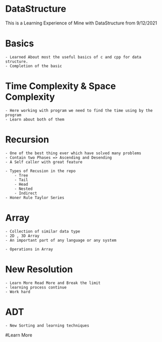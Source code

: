 # DataStructure
This is  a Learning Experience of Mine with DataStructure from 9/12/2021 

# Basics
    - Learned About most the useful basics of c and cpp for data structure.
    - Completion of the basic

# Time Complexity & Space Complexity
    - Here working with program we need to find the time using by the program
    - Learn about both of them

# Recursion
    - One of the best thing ever which have solved many problems
    - Contain two Phases => Ascending and Desending
    - A Self caller with great feature
    
    - Types of Recusion in the repo
        - Tree
        - Tail
        - Head
        - Nested
        - Indirect
    - Honer Rule Taylor Series 

# Array
    - Collection of similar data type
    - 2D , 3D Array
    - An important part of any language or any system   

    - Operations in Array

# New Resolution
    - Learn More Read More and Break the limit
    - learning process continue
    - Work hard
# ADT
    - New Sorting and learning techniques 


#Learn More

